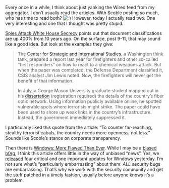 Every once in a while, I think about just yanking the Wired feed from my
aggregator. I don’t usually read the articles. With Scoble posting so
much, who has time to read both?
![:)](http://devhawk.net/wp-includes/images/smilies/icon_smile.gif)
However, today I actually read two. One very interesting and one that I
thought was pretty stupid.

[Spies Attack White House
Secrecy](http://www.wired.com/news/business/0,1367,60836,00.html) points
out that document classifications are up 400% from 10 years ago. On the
surface, post 9-11, that may sound like a good idea. But look at the
examples they give:

> The [Center for Strategic and International
> Studies](http://www.csis.org), a Washington think tank, prepared a
> report last year for firefighters and other so-called “first
> responders” on how to react to a chemical weapons attack. But when the
> paper was completed, the Defense Department classified it, CSIS
> analyst Jim Lewis noted. Now, the firefighters will never get the
> benefit of that information.
>
> In July, a George Mason University graduate student mapped out in his
> [dissertation](http://www.washingtonpost.com/ac2/wp-dyn?pagename=article&node=&contentId=A23689-2003Jul7&notFound=true)
> (registration required) the details of the country’s fiber optic
> network. Using information publicly available online, he spotted
> vulnerable spots where terrorists might strike. The paper could have
> been used to shore up weak links in the country’s infrastructure.
> Instead, the government immediately suppressed it.

I particularly liked this quote from the article: “To counter
far-reaching, stealthy terrorist cabals, the country needs more
openness, not less.” Sounds like Scoble’s stance on corporate
transparency.

Then there is [Windows: More Flawed Than
Ever](http://www.wired.com/news/technology/0,1282,60832,00.html). While
I may be a [biased b0rg](default.aspx#disclaimer), I think this article
offers little in the way of unbiased “news”. Yes, we
[released](http://www.microsoft.com/security/security_bulletins/20031015_windows.asp)
four critical and one important updates for Windows yesterday. I’m not
sure what’s “particularly embarrassing” about them. *ALL* security bugs
are embarrassing. That’s why we work with the security community and get
the stuff patched in a timely fashion, usually before anyone knows it’s
a problem.

